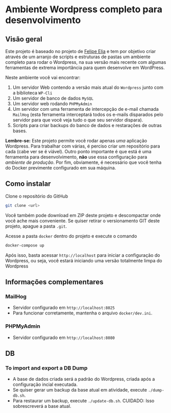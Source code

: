 # Ambiente Wordpress completo para desenvolvimento

## Visão geral

Este projeto é baseado no projeto de [Felipe Elia](`https://github.com/felipeelia/docker-base-env`) e tem por objetivo criar através de um arranjo de scripts e estruturas de pastas um ambiente completo para rodar o Wordpress, na sua versão mais recente com algumas ferramentas de extrema importância para quem desenvolve em WordPress.

Neste ambiente você vai encontrar:
1. Um servidor Web contendo a versão mais atual do `Wordpress` junto com a biblioteca `WP-Cli`
2. Um servidor de banco de dados `MySQL`
3. Um servidor web rodando `PHPMyAdmin`
4. Um servidor com uma ferramenta de intercepção de e-mail chamada `MailHog` (esta ferramenta interceptará todos os e-mails disparados pelo servidor para que você veja tudo o que seu servidor dispara).
5. Scripts para criar backups do banco de dados e restarações de outras bases.

**Lembre-se:** Este projeto permite você rodar apenas *uma* aplicação Wordpress. Para trabalhar com várias, é perciso criar um repositório para cada (cabe ver se é viável). Outro ponto importante é que está é uma ferramenta para desenvolvimento, **não** use essa configuração para *ambiente de produção*. Por fim, obviamente, é necessário que você tenha do Docker previmente configurado em sua máquina.

## Como instalar

Clone o repositório do GitHub
````sh
git clone <url>
````
Você também pode download em ZIP deste projeto e descompactar onde você ache mais conveniente. Se quiser retirar o versionamento GIT deste projeto, apague a pasta `.git`.

Acesse a pasta `docker` dentro do projeto e execute o comando
````sh
docker-compose up
````

Após isso, basta acessar `http://localhost` para iniciar a configuração do Wordpress, ou seja, você estará iniciando uma versão totalmente limpa do Wordpress

## Informações complementares

### MailHog
- Servidor configurado em `http://localhost:8025`
- Para funcionar corretamente, mantenha o arquivo `docker/dev.ini`.

### PHPMyAdmin
- Servidor configurado em `http://localhost:8080`

## DB

### To import and export a DB Dump
- A base de dados criada será a padrão do Wordpress, criada após a configuração incial executada.
- Se quiser gerar um backup da base atual em atividade, execute `./dump-db.sh`. 
- Para restaurar um backup, execute `./update-db.sh`. CUIDADO: Isso sobrescreverá a base atual.
